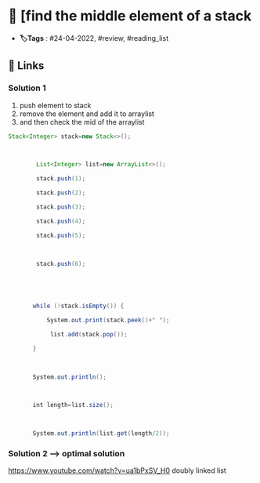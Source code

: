 # 📑 [find the middle element of a stack

- **🏷️Tags** : #24-04-2022, #review, #reading_list

## 🔗 Links


### Solution 1
1. push element to stack
2. remove the element and add it to arraylist
3. and then check the mid of the arraylist
```java
Stack<Integer> stack=new Stack<>();

  

        List<Integer> list=new ArrayList<>();

        stack.push(1);

        stack.push(2);

        stack.push(3);

        stack.push(4);

        stack.push(5);

  

        stack.push(6);

  

  

       while (!stack.isEmpty()) {

           System.out.print(stack.peek()+" ");

            list.add(stack.pop());

       }

  

       System.out.println();

  

       int length=list.size();

  

       System.out.println(list.get(length/2));

```




### Solution 2 --> optimal solution
https://www.youtube.com/watch?v=ua1bPxSV_H0
doubly linked list 

